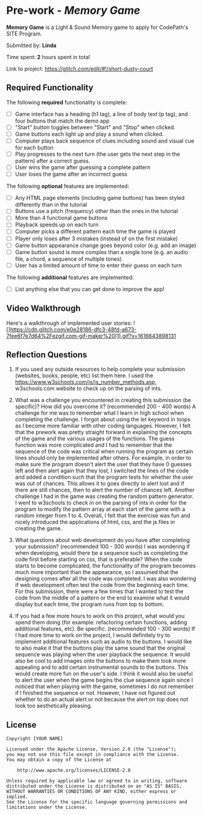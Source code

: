 # Pre-work - *Memory Game*

**Memory Game** is a Light & Sound Memory game to apply for CodePath's SITE Program. 

Submitted by: **Linda**

Time spent: **2** hours spent in total

Link to project: https://glitch.com/edit/#!/short-dusty-court

## Required Functionality

The following **required** functionality is complete:

* [ ] Game interface has a heading (h1 tag), a line of body text (p tag), and four buttons that match the demo app
* [ ] "Start" button toggles between "Start" and "Stop" when clicked. 
* [ ] Game buttons each light up and play a sound when clicked. 
* [ ] Computer plays back sequence of clues including sound and visual cue for each button
* [ ] Play progresses to the next turn (the user gets the next step in the pattern) after a correct guess. 
* [ ] User wins the game after guessing a complete pattern
* [ ] User loses the game after an incorrect guess

The following **optional** features are implemented:

* [ ] Any HTML page elements (including game buttons) has been styled differently than in the tutorial
* [ ] Buttons use a pitch (frequency) other than the ones in the tutorial
* [ ] More than 4 functional game buttons
* [ ] Playback speeds up on each turn
* [ ] Computer picks a different pattern each time the game is played
* [ ] Player only loses after 3 mistakes (instead of on the first mistake)
* [ ] Game button appearance change goes beyond color (e.g. add an image)
* [ ] Game button sound is more complex than a single tone (e.g. an audio file, a chord, a sequence of multiple tones)
* [ ] User has a limited amount of time to enter their guess on each turn

The following **additional** features are implemented:

- [ ] List anything else that you can get done to improve the app!

## Video Walkthrough

Here's a walkthrough of implemented user stories:
![]https://cdn.glitch.com/e0e28186-dfc3-48fd-a673-7fee6f7e7d64%2Fezgif.com-gif-maker%20(1).gif?v=1616643898131


## Reflection Questions
1. If you used any outside resources to help complete your submission (websites, books, people, etc) list them here. 
I used the https://www.w3schools.com/js/js_number_methods.asp, w3schools.com website to check up on the parsing of ints.

2. What was a challenge you encountered in creating this submission (be specific)? How did you overcome it? (recommended 200 - 400 words) 
A challenge for me was to remember what I learn in high school when completing the challenge. I forgot about using the let keyword in loops
as I become more familiar with other coding languages. However, I felt that the prework was pretty straight forward in explaining the concepts of the
game and the various usages of the functions. The guess function was more complicated and I had to remember that the sequence of the code was critical
when running the program as certain lines should only be implemented after others. For example, in order to make sure the program doesn't alert the user
that they have 0 guesses left and then alert again that they lost, I switched the lines of the code and added a condition such that the program tests for whether the user was 
out of chances. This allows it to goes directly to alert lost and if there are still chances, then to alert the number of chances left. Another challenge
I had in the game was creating the random pattern generator. I went to w3schools to check in on the parsing of ints in order for the program to modify
the pattern array at each start of the game with a random integer from 1 to 4. Overall, I felt that
the exercise was fun and nicely introduced the applications of html, css, and the js files in creating the game.

3. What questions about web development do you have after completing your submission? (recommended 100 - 300 words) 
I was wondering if when developing, would there be a sequence such as completing the code first before starting on css, that is preferable? When the code starts to
become complicated, the functionality of the program becomes much more important than the appearance, so I assumed that the designing comes after all the code 
was completed. I was also wondering if web development often test the code from the beginning each time. For this submission, there were a few times that I wanted to
test the code from the middle of a pattern or the end to examine what it would display but each time, the program runs from top to bottom.

4. If you had a few more hours to work on this project, what would you spend them doing (for example: refactoring certain functions, adding additional features, etc). Be specific. (recommended 100 - 300 words) 
If I had more time to work on the project, I would definitely try to implement additional features such as audio to the buttons. I would like to also make it
that the buttons play the same sound that the original sequence was playing when the user playback the sequence. It would also be cool to add images onto the buttons
to make them look more appealing and to add certain instrumental sounds to the buttons. This would create more fun on the user's side. I think it would also be 
useful to alert the user when the game begins the clue sequence again since I noticed that when playing with the game, sometimes I do not remember if I finished the 
sequence or not. However, I have not figured out whether to do an actual alert or not because the alert on top does not look too aesthetically pleasing.


## License

    Copyright [YOUR NAME]

    Licensed under the Apache License, Version 2.0 (the "License");
    you may not use this file except in compliance with the License.
    You may obtain a copy of the License at

        http://www.apache.org/licenses/LICENSE-2.0

    Unless required by applicable law or agreed to in writing, software
    distributed under the License is distributed on an "AS IS" BASIS,
    WITHOUT WARRANTIES OR CONDITIONS OF ANY KIND, either express or implied.
    See the License for the specific language governing permissions and
    limitations under the License.